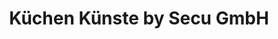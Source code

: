 ---
title: "Küchen Künste by Secu GmbH"
url: /eppertshausen/kuechen-kuenste-by-secu-gmbh/
shop: Küchen
---